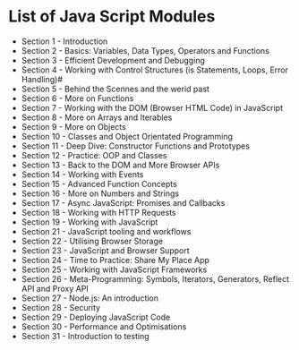 # List of Java Script Modules
- Section 1 - Introduction
- Section 2 - Basics: Variables, Data Types, Operators and Functions
- Section 3 - Efficient Development and Debugging
- Section 4 - Working with Control Structures (is Statements, Loops, Error Handling)#
- Section 5 - Behind the Scennes and the werid past
- Section 6 - More on Functions
- Section 7 - Working with the DOM (Browser HTML Code) in JavaScript
- Section 8 - More on Arrays and Iterables
- Section 9 - More on Objects
- Section 10 - Classes and Object Orientated Programming
- Section 11 - Deep Dive: Constructor Functions and Prototypes
- Section 12 - Practice: OOP and Classes
- Section 13 - Back to the DOM and More Browser APIs
- Section 14 - Working with Events
- Section 15 - Advanced Function Concepts
- Section 16 - More on Numbers and Strings
- Section 17 - Async JavaScript: Promises and Callbacks
- Section 18 - Working with HTTP Requests
- Section 19 - Working with JavaScript
- Section 21 - JavaScript tooling and workflows
- Section 22 - Utilising Browser Storage
- Section 23 - JavaScript and Browser Support
- Section 24 - Time to Practice: Share My Place App
- Section 25 - Working with JavaScript Frameworks
- Section 26 - Meta-Programming: Symbols, Iterators, Generators, Reflect API and Proxy API
- Section 27 - Node.js: An introduction
- Section 28 - Security 
- Section 29 - Deploying JavaScript Code
- Section 30 - Performance and Optimisations
- Section 31 - Introduction to testing